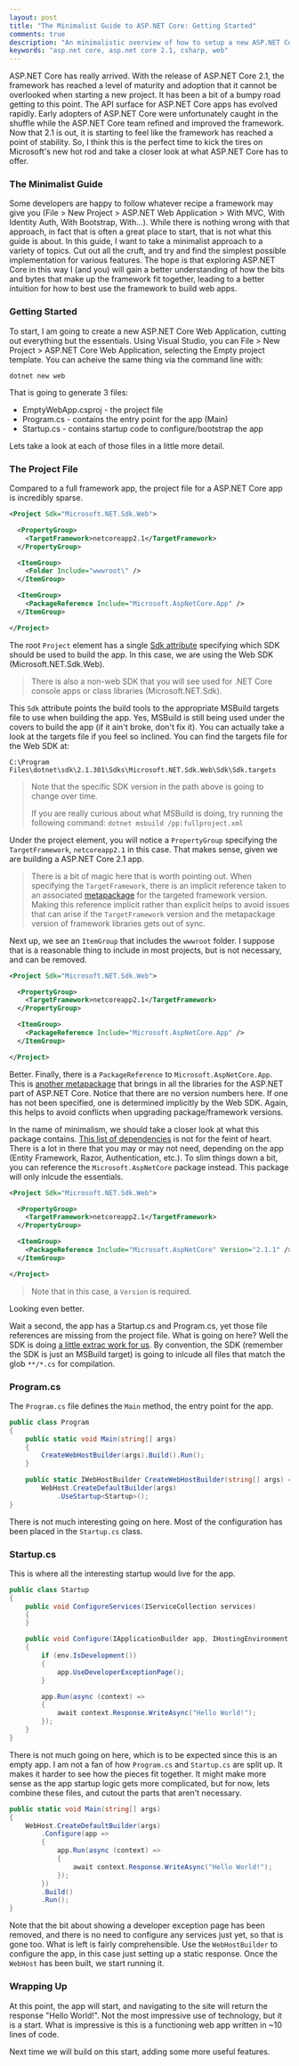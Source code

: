 ```yaml
---
layout: post
title: "The Minimalist Guide to ASP.NET Core: Getting Started"
comments: true
description: "An minimalistic overview of how to setup a new ASP.NET Core app"
keywords: "asp.net core, asp.net core 2.1, csharp, web"
---
```


ASP.NET Core has really arrived.  With the release of ASP.NET Core 2.1, the framework has reached a level
of maturity and adoption that it cannot be overlooked when starting a new project.  It has been a bit of 
a bumpy road getting to this point.  The API surface for ASP.NET Core apps has evolved rapidly.  Early
adopters of ASP.NET Core were unfortunately caught in the shuffle while the ASP.NET Core team refined
and improved the framework.  Now that 2.1 is out, it is starting to feel like the framework has reached
a point of stability.  So, I think this is the perfect time to kick the tires on Microsoft's new hot rod
and take a closer look at what ASP.NET Core has to offer.

### The Minimalist Guide
Some developers are happy to follow whatever recipe a framework may give you
(File > New Project > ASP.NET Web Application > With MVC, With Identity Auth, With Bootstrap, With...).  While
there is nothing wrong with that approach, in fact that is often a great place to start, that is not what this guide is
about.  In this guide, I want to take a minimalist approach to a variety of topics.  Cut out all the cruft,
and try and find the simplest possible implementation for various features.  The hope is that exploring
ASP.NET Core in this way I (and you) will gain a better understanding of how the bits and bytes that make up
the framework fit together, leading to a better intuition for how to best use the framework to build web apps.

### Getting Started
To start, I am going to create a new ASP.NET Core Web Application, cutting out everything but the essentials.
Using Visual Studio, you can
File > New Project > ASP.NET Core Web Application, selecting the Empty project template.
You can acheive the same thing via the command line with:

```
dotnet new web
```

That is going to generate 3 files:

* EmptyWebApp.csproj - the project file
* Program.cs - contains the entry point for the app (Main)
* Startup.cs - contains startup code to configure/bootstrap the app

Lets take a look at each of those files in a little more detail.

### The Project File
Compared to a full framework app, the project file for a ASP.NET Core app is incredibly sparse.

```xml
<Project Sdk="Microsoft.NET.Sdk.Web">

  <PropertyGroup>
    <TargetFramework>netcoreapp2.1</TargetFramework>
  </PropertyGroup>

  <ItemGroup>
    <Folder Include="wwwroot\" />
  </ItemGroup>

  <ItemGroup>
    <PackageReference Include="Microsoft.AspNetCore.App" />
  </ItemGroup>

</Project>
```

The root `Project` element has a single 
[Sdk attribute](https://docs.microsoft.com/en-us/dotnet/core/tools/csproj#sdk-attribute)
specifying which SDK should be used to build the app.  In this case, we are using the Web SDK
(Microsoft.NET.Sdk.Web).

> There is also a non-web SDK that you will see used for .NET Core console
> apps or class libraries (Microsoft.NET.Sdk).

This `Sdk` attribute points the build tools to the appropriate MSBuild targets file to use when
building the app.  Yes, MSBuild is still being used under the covers to build the app (if it ain't
broke, don't fix it).  You can actually take a look at the targets file if you feel so inclined.
You can find the targets file for the Web SDK at:

```
C:\Program Files\dotnet\sdk\2.1.301\Sdks\Microsoft.NET.Sdk.Web\Sdk\Sdk.targets
```

> Note that the specific SDK version in the path above is going to change over time.
>
> If you are really curious about what MSBuild is doing, try running the following command:
> `dotnet msbuild /pp:fullproject.xml`

Under the project element, you will notice a `PropertyGroup` specifying the `TargetFramework`,
`netcoreapp2.1` in this case.  That makes sense, given we are building a ASP.NET Core 2.1
app.

> There is a bit of magic here that is worth pointing out.  When specifying the `TargetFramework`,
> there is an implicit reference taken to an associated
> [metapackage](https://github.com/dotnet/core/blob/master/release-notes/1.0/sdk/1.0-rc3-implicit-package-refs.md)
> for the targeted framework version. Making this reference implicit rather than explicit helps to avoid issues that
> can arise if the `TargetFramework` version and the metapackage version of framework libraries gets out of sync.

Next up, we see an `ItemGroup` that includes the `wwwroot` folder.  I suppose that is a reasonable
thing to include in most projects, but is not necessary, and can be removed.

```xml
<Project Sdk="Microsoft.NET.Sdk.Web">

  <PropertyGroup>
    <TargetFramework>netcoreapp2.1</TargetFramework>
  </PropertyGroup>

  <ItemGroup>
    <PackageReference Include="Microsoft.AspNetCore.App" />
  </ItemGroup>

</Project>
```

Better.  Finally, there is a `PackageReference` to `Microsoft.AspNetCore.App`.  This is
[another metapackage](https://docs.microsoft.com/en-us/aspnet/core/fundamentals/metapackage-app?view=aspnetcore-2.1)
that brings in all the libraries for the ASP.NET part of ASP.NET Core.  Notice that there are no version numbers here.
If one has not been specified, one is determined implicitly by the Web SDK.  Again, this helps to avoid conflicts when
upgrading package/framework versions.

In the name of minimalism, we should take a closer look at what this package contains.
[This list of dependencies](https://www.nuget.org/packages/Microsoft.AspNetCore.App/2.1.1)
is not for the feint of heart.  There is a lot in there that you may or may not need, depending on the app
(Entity Framework, Razor, Authentication, etc.).  To slim things down a bit, you can reference the
`Microsoft.AspNetCore` package instead.  This package will only inlcude the essentials.

```xml
<Project Sdk="Microsoft.NET.Sdk.Web">

  <PropertyGroup>
    <TargetFramework>netcoreapp2.1</TargetFramework>
  </PropertyGroup>

  <ItemGroup>
    <PackageReference Include="Microsoft.AspNetCore" Version="2.1.1" />
  </ItemGroup>

</Project>
```

> Note that in this case, a `Version` is required.

Looking even better.

Wait a second, the app has a Startup.cs and Program.cs, yet those file references are missing from the project file.
What is going on here?  Well the SDK is doing
[a little extrac work for us](https://docs.microsoft.com/en-us/dotnet/core/tools/csproj#default-compilation-includes-in-net-core-projects).
By convention, the SDK (remember the SDK is just an MSBuild target) is going to inlcude all files that match the glob
`**/*.cs` for compilation.

### Program.cs

The `Program.cs` file defines the `Main` method, the entry point for the app.

```csharp
public class Program
{
    public static void Main(string[] args)
    {
        CreateWebHostBuilder(args).Build().Run();
    }

    public static IWebHostBuilder CreateWebHostBuilder(string[] args) =>
        WebHost.CreateDefaultBuilder(args)
            .UseStartup<Startup>();
}
```

There is not much interesting going on here.  Most of the configuration has been placed in the `Startup.cs` class.

### Startup.cs

This is where all the interesting startup would live for the app.

```csharp
public class Startup
{
    public void ConfigureServices(IServiceCollection services)
    {
    }

    public void Configure(IApplicationBuilder app, IHostingEnvironment env)
    {
        if (env.IsDevelopment())
        {
            app.UseDeveloperExceptionPage();
        }

        app.Run(async (context) =>
        {
            await context.Response.WriteAsync("Hello World!");
        });
    }
}
```

There is not much going on here, which is to be expected since this is an empty app.  I am not a fan of how
`Program.cs` and `Startup.cs` are split up.  It makes it harder to see how the pieces fit together.  It
might make more sense as the app startup logic gets more complicated, but for now, lets combine these files,
and cutout the parts that aren't necessary.

```csharp
public static void Main(string[] args)
{
    WebHost.CreateDefaultBuilder(args)
        .Configure(app =>
        {
            app.Run(async (context) =>
            {
                await context.Response.WriteAsync("Hello World!");
            });
        })
        .Build()
        .Run();
}
```

Note that the bit about showing a developer exception page has been removed, and there is no need to configure
any services just yet, so that is gone too.  What is left is fairly comprehensible.  Use the `WebHostBuilder`
to configure the app, in this case just setting up a static response.  Once the `WebHost` has been built, we
start running it.

### Wrapping Up

At this point, the app will start, and navigating to the site will return the response "Hello World!".  Not
the most impressive use of technology, but it is a start.  What is impressive is this is a functioning web app
written in ~10 lines of code.

Next time we will build on this start, adding some more useful features.
